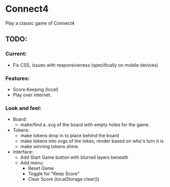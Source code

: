 # Connect4
Play a classic game of Connect4




  
##  TODO: 
### Current: 
- Fix CSS, issues with responsiveness (specifically on mobile devices)

### Features: 
-  Score Keeping (local)
-  Play over internet. 

### Look and feel:
	
- Board:	
	- make/find a .svg of the board with empty holes for the game.
- Tokens: 	
	- make tokens drop in to place behind the board
	- make tokens into svgs of the tokes, render based on who's turn it is. 
	- make winning tokens shine. 
- Interface:
	- Add Start Game button with blurred layers beneath
	- Add menu:
		- Reset Game
		- Toggle for "Keep Score"
		- Clear Score (localStorage clear())

